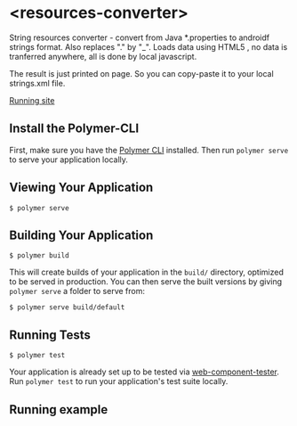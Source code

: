 # \<resources-converter\>

String resources converter - convert from Java *.properties to androidf strings format.
Also replaces "." by "_". Loads data using HTML5 , no data is tranferred anywhere, all is done by local javascript. 

The result is just printed on page. So you can copy-paste it to your local strings.xml file.


[Running site](https://coplas.github.io/resources-converter/)

## Install the Polymer-CLI

First, make sure you have the [Polymer CLI](https://www.npmjs.com/package/polymer-cli) installed. Then run `polymer serve` to serve your application locally.

## Viewing Your Application

```
$ polymer serve
```

## Building Your Application

```
$ polymer build
```

This will create builds of your application in the `build/` directory, optimized to be served in production. You can then serve the built versions by giving `polymer serve` a folder to serve from:

```
$ polymer serve build/default
```

## Running Tests

```
$ polymer test
```

Your application is already set up to be tested via [web-component-tester](https://github.com/Polymer/web-component-tester). Run `polymer test` to run your application's test suite locally.


## Running example